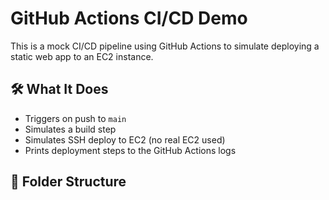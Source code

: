 # GitHub Actions CI/CD Demo

This is a mock CI/CD pipeline using GitHub Actions to simulate deploying a static web app to an EC2 instance.

## 🛠️ What It Does

- Triggers on push to `main`
- Simulates a build step
- Simulates SSH deploy to EC2 (no real EC2 used)
- Prints deployment steps to the GitHub Actions logs

## 📁 Folder Structure

